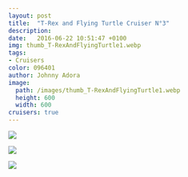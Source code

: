 ```yaml
---
layout: post
title:  "T-Rex and Flying Turtle Cruiser N°3"
description: 
date:   2016-06-22 10:51:47 +0100
img: thumb_T-RexAndFlyingTurtle1.webp
tags: 
- Cruisers
color: 096401
author: Johnny Adora
image:
  path: /images/thumb_T-RexAndFlyingTurtle1.webp
  height: 600
  width: 600
cruisers: true
---
```


![]({{site.baseurl}}/images/T-RexAndFlyingTurtle1.webp)

![]({{site.baseurl}}/images/T-RexAndFlyingTurtle2.webp)

![]({{site.baseurl}}/images/T-RexAndFlyingTurtle3.webp)